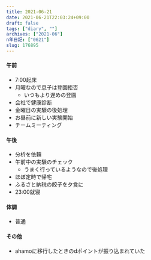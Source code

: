 ```yaml
---
title: 2021-06-21
date: 2021-06-21T22:03:24+09:00
draft: false
tags: ["diary", ""]
archives: ["2021-06"]
n年日記: ["0621"]
slug: 176895
---
```

#### 午前
- 7:00起床
- 月曜なので息子は登園拒否
  - いつもより遅めの登園
- 会社で健康診断
- 金曜日の実験の後処理
- お昼前に新しい実験開始
- チームミーティング
#### 午後
- 分析を依頼
- 午前中の実験のチェック
  - うまく行っているようなので後処理
- ほぼ定時で帰宅
- ふるさと納税の餃子を夕食に
- 23:00就寝
#### 体調
- 普通
#### その他
- ahamoに移行したときのdポイントが振り込まれていた